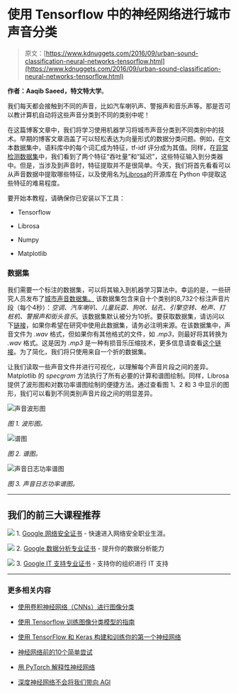 # 使用 Tensorflow 中的神经网络进行城市声音分类

> 原文：[https://www.kdnuggets.com/2016/09/urban-sound-classification-neural-networks-tensorflow.html](https://www.kdnuggets.com/2016/09/urban-sound-classification-neural-networks-tensorflow.html)

**作者：Aaqib Saeed，特文特大学**。

我们每天都会接触到不同的声音，比如汽车喇叭声、警报声和音乐声等。那是否可以教计算机自动将这些声音分类到不同的类别中呢！

在这篇博客文章中，我们将学习使用机器学习将城市声音分类到不同类别中的技术。早期的博客文章涵盖了可以轻松表达为向量形式的数据分类问题。例如，在文本数据集中，语料库中的每个词汇成为特征，tf-idf 评分成为其值。同样，在[异常检测数据集](http://aqibsaeed.github.io/2016-08-10-logistic-regression-tf/)中，我们看到了两个特征“吞吐量”和“延迟”，这些特征输入到分类器中。但是，当涉及到声音时，特征提取并不是很简单。今天，我们将首先看看可以从声音数据中提取哪些特征，以及使用名为[Librosa](http://librosa.github.io)的开源库在 Python 中提取这些特征的难易程度。

要开始本教程，请确保你已安装以下工具：

+   Tensorflow

+   Librosa

+   Numpy

+   Matplotlib

### 数据集

我们需要一个标注的数据集，可以将其输入到机器学习算法中。幸运的是，一些研究人员发布了[城市声音数据集。](https://serv.cusp.nyu.edu/projects/urbansounddataset/) 该数据集包含来自十个类别的8,732个标注声音片段（每个4秒）：*空调、汽车喇叭、儿童玩耍、狗吠、钻孔、引擎空转、枪声、打桩机、警报声和街头音乐*。该数据集默认被分为10折。要获取数据集，请访问以下[链接](https://serv.cusp.nyu.edu/projects/urbansounddataset/urbansound8k.html)，如果你希望在研究中使用此数据集，请务必注明来源。在该数据集中，声音文件为 *.wav* 格式，但如果你有其他格式的文件，如 *.mp3*，则最好将其转换为 *.wav* 格式。这是因为 *.mp3* 是一种有损音乐压缩技术，更多信息请查看[这个链接](http://www.premiumbeat.com/blog/when-to-use-wav-files-when-to-use-mp3-files-what-is-the-difference-between-the-two-formats/)。为了简化，我们将只使用来自一个折的数据集。

让我们读取一些声音文件并进行可视化，以理解每个声音片段之间的差异。Matplotlib 的 *specgram* 方法执行了所有必要的计算和谱图绘制。同样，Librosa 提供了波形图和对数功率谱图绘制的便捷方法。通过查看图 1、2 和 3 中显示的图形，我们可以看到不同类别声音片段之间的明显差异。

![声音波形图](../Images/3daab059741ffd05668eb233443a168b.png)

*图 1. 波形图。*

![谱图](../Images/b4b540855252b4999b51723f864ee42a.png)

*图 2\. 谱图。*

![声音日志功率谱图](../Images/28733c619718007d1c2f766578afec0a.png)

*图 3\. 声音日志功率谱图。*

* * *

## 我们的前三大课程推荐

![](../Images/0244c01ba9267c002ef39d4907e0b8fb.png) 1\. [Google 网络安全证书](https://www.kdnuggets.com/google-cybersecurity) - 快速进入网络安全职业生涯。

![](../Images/e225c49c3c91745821c8c0368bf04711.png) 2\. [Google 数据分析专业证书](https://www.kdnuggets.com/google-data-analytics) - 提升你的数据分析能力

![](../Images/0244c01ba9267c002ef39d4907e0b8fb.png) 3\. [Google IT 支持专业证书](https://www.kdnuggets.com/google-itsupport) - 支持你的组织进行 IT 支持

* * *

### 更多相关内容

+   [使用卷积神经网络（CNNs）进行图像分类](https://www.kdnuggets.com/2022/05/image-classification-convolutional-neural-networks-cnns.html)

+   [使用 Tensorflow 训练图像分类模型的指南](https://www.kdnuggets.com/2022/12/guide-train-image-classification-model-tensorflow.html)

+   [使用 TensorFlow 和 Keras 构建和训练你的第一个神经网络](https://www.kdnuggets.com/2023/05/building-training-first-neural-network-tensorflow-keras.html)

+   [神经网络前的10个简单尝试](https://www.kdnuggets.com/2021/12/10-simple-things-try-neural-networks.html)

+   [用 PyTorch 解释性神经网络](https://www.kdnuggets.com/2022/01/interpretable-neural-networks-pytorch.html)

+   [深度神经网络不会将我们带向 AGI](https://www.kdnuggets.com/2021/12/deep-neural-networks-not-toward-agi.html)
